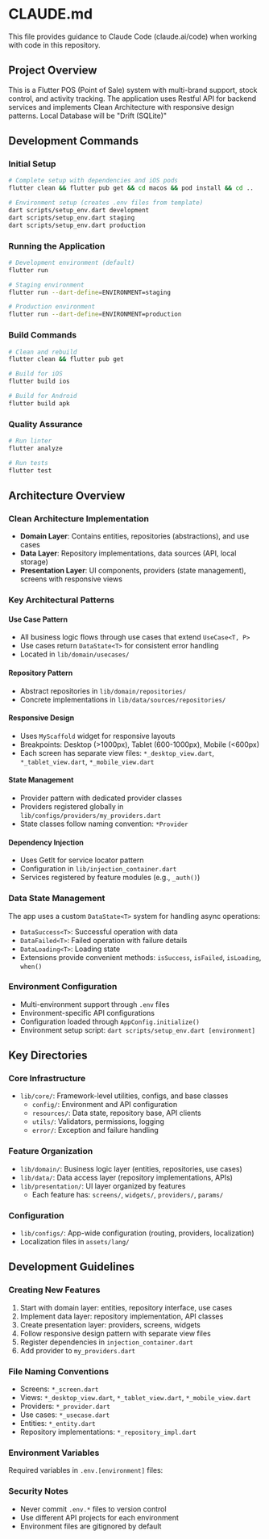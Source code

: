 # CLAUDE.md

This file provides guidance to Claude Code (claude.ai/code) when working with code in this repository.

## Project Overview

This is a Flutter POS (Point of Sale) system with multi-brand support, stock control, and activity tracking. The application uses Restful API for backend services and implements Clean Architecture with responsive design patterns.
Local Database will be "Drift (SQLite)"

## Development Commands

### Initial Setup

```bash
# Complete setup with dependencies and iOS pods
flutter clean && flutter pub get && cd macos && pod install && cd ..

# Environment setup (creates .env files from template)
dart scripts/setup_env.dart development
dart scripts/setup_env.dart staging
dart scripts/setup_env.dart production
```

### Running the Application

```bash
# Development environment (default)
flutter run

# Staging environment
flutter run --dart-define=ENVIRONMENT=staging

# Production environment
flutter run --dart-define=ENVIRONMENT=production
```

### Build Commands

```bash
# Clean and rebuild
flutter clean && flutter pub get

# Build for iOS
flutter build ios

# Build for Android
flutter build apk
```

### Quality Assurance

```bash
# Run linter
flutter analyze

# Run tests
flutter test
```

## Architecture Overview

### Clean Architecture Implementation

- **Domain Layer**: Contains entities, repositories (abstractions), and use cases
- **Data Layer**: Repository implementations, data sources (API, local storage)
- **Presentation Layer**: UI components, providers (state management), screens with responsive views

### Key Architectural Patterns

#### Use Case Pattern

- All business logic flows through use cases that extend `UseCase<T, P>`
- Use cases return `DataState<T>` for consistent error handling
- Located in `lib/domain/usecases/`

#### Repository Pattern

- Abstract repositories in `lib/domain/repositories/`
- Concrete implementations in `lib/data/sources/repositories/`

#### Responsive Design

- Uses `MyScaffold` widget for responsive layouts
- Breakpoints: Desktop (>1000px), Tablet (600-1000px), Mobile (<600px)
- Each screen has separate view files: `*_desktop_view.dart`, `*_tablet_view.dart`, `*_mobile_view.dart`

#### State Management

- Provider pattern with dedicated provider classes
- Providers registered globally in `lib/configs/providers/my_providers.dart`
- State classes follow naming convention: `*Provider`

#### Dependency Injection

- Uses GetIt for service locator pattern
- Configuration in `lib/injection_container.dart`
- Services registered by feature modules (e.g., `_auth()`)

### Data State Management

The app uses a custom `DataState<T>` system for handling async operations:

- `DataSuccess<T>`: Successful operation with data
- `DataFailed<T>`: Failed operation with failure details
- `DataLoading<T>`: Loading state
- Extensions provide convenient methods: `isSuccess`, `isFailed`, `isLoading`, `when()`

### Environment Configuration

- Multi-environment support through `.env` files
- Environment-specific API configurations
- Configuration loaded through `AppConfig.initialize()`
- Environment setup script: `dart scripts/setup_env.dart [environment]`

## Key Directories

### Core Infrastructure

- `lib/core/`: Framework-level utilities, configs, and base classes
  - `config/`: Environment and API configuration
  - `resources/`: Data state, repository base, API clients
  - `utils/`: Validators, permissions, logging
  - `error/`: Exception and failure handling

### Feature Organization

- `lib/domain/`: Business logic layer (entities, repositories, use cases)
- `lib/data/`: Data access layer (repository implementations, APIs)
- `lib/presentation/`: UI layer organized by features
  - Each feature has: `screens/`, `widgets/`, `providers/`, `params/`

### Configuration

- `lib/configs/`: App-wide configuration (routing, providers, localization)
- Localization files in `assets/lang/`

## Development Guidelines

### Creating New Features

1. Start with domain layer: entities, repository interface, use cases
2. Implement data layer: repository implementation, API classes
3. Create presentation layer: providers, screens, widgets
4. Follow responsive design pattern with separate view files
5. Register dependencies in `injection_container.dart`
6. Add provider to `my_providers.dart`

### File Naming Conventions

- Screens: `*_screen.dart`
- Views: `*_desktop_view.dart`, `*_tablet_view.dart`, `*_mobile_view.dart`
- Providers: `*_provider.dart`
- Use cases: `*_usecase.dart`
- Entities: `*_entity.dart`
- Repository implementations: `*_repository_impl.dart`

### Environment Variables

Required variables in `.env.[environment]` files:

### Security Notes

- Never commit `.env.*` files to version control
- Use different API projects for each environment
- Environment files are gitignored by default

